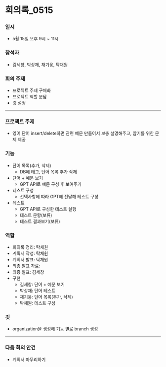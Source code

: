 # 회의록_0515

### 일시

- 5월 15일 오후 9시 ~ 11시

### 참석자

- 김세창, 박상재, 채기웅, 탁채원

### 회의 주제

- 프로젝트 주제 구체화
- 프로젝트 역할 분담
- 깃 설정

---

### 프로젝트 주제

- 영어 단어 insert/delete하면 관련 예문 만들어서 보충 설명해주고, 암기를 위한 문제 제공

### 기능

- 단어 목록(추가, 삭제)
    - DB에 태그, 단어 목록 추가 삭제
- 단어 + 예문 보기
    - GPT API로 예문 구성 후 보여주기
- 테스트 구성
    - 선택사항에 따라 GPT에 전달해 테스트 구성
- 테스트
    - GPT API로 구성한 테스트 실행
    - 테스트 문항(보류)
    - 테스트 결과보기(보류)

### 역할

- 회의록 정리: 탁채원
- 계획서 작성: 탁채원
- 계획서 발표: 탁채원
- 최종 발표 자료:
- 최종 발표: 김세창
- 구현
    - 김세창: 단어 + 예문 보기
    - 박상재: 단어 테스트
    - 채기웅: 단어 목록(추가, 삭제)
    - 탁채원: 테스트 구성

### 깃

- organization을 생성해 기능 별로 branch 생성

---

### 다음 회의 안건

- 계획서 마무리하기
